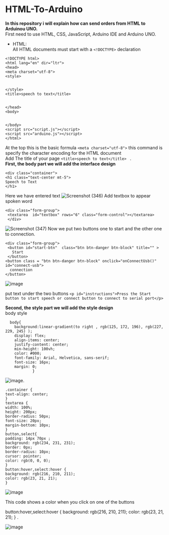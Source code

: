 # HTML-To-Arduino
**In this repository i will explain how can send orders from HTML to Arduinou UNO.**\
First need to use HTML, CSS, JavaScript, Arduino IDE and Arduino UNO.
* HTML:\
All HTML documents must start with a `<!DOCTYPE>` declaration

```
<!DOCTYPE html>
<html lang="en" dir="ltr">
<head>
<meta charset="utf-8">
<style>


</style>
<title>speech to text</title>


</head>
<body>


</body>
<script src="script.js"></script>
<script src="arduino.js"></script>
</html>
```

 At the top this is the basic formula  `<meta charset="utf-8">`  this command is specify the character encoding for the HTML document\
 Add The title of your page `<title>speech to text</title> ` .\
 **First, the body part we will add the interface design**
 
 ```
 <div class="container">
 <h1 class="text-center mt-5">
 Speech to Text
 </h1>
 ```
Here we have entered text
![Screenshot (346)](https://user-images.githubusercontent.com/108824980/183220935-03b92617-c2c3-4a40-9325-f88fc9d207fd.png)
Add textbox to appear spoken word
```
<div class="form-group">
 <textarea  id="textbox" rows="6" class="form-control"></textarea>
 </div>
 ```
 ![Screenshot (347)](https://user-images.githubusercontent.com/108824980/183221678-3519b430-a63b-4a35-9157-67c02bf7e43b.png)
Now we put two buttons one to start and the other one to connection.

```
<div class="form-group">
 <button id="start-btn"  class="btn btn-danger btn-block" title="" >
   Start
 </button>
<button class = "btn btn-danger btn-block" onclick="onConnectUsb()" id="connect-usb">
  connection
</button>
```
![image](https://user-images.githubusercontent.com/108824980/183222000-c857fe0c-b0a1-43fe-9b6d-2da7826bec1e.png)

put text under the two buttons
`<p id="instructions">Press the Start button to start speech or connect button to connect to serial port</p>`

**Second, the style part we will add the style design**\
body style

```
  body{
    background:linear-gradient(to right , rgb(125, 172, 196), rgb(227, 229, 245) );
    display: flex;
    align-items: center;
    justify-content: center;
    min-height: 100vh;
    color: #000;
    font-family: Arial, Helvetica, sans-serif;
    font-size: 16px;
    margin: 0;
            }
 ```
            
            
  ![image](https://user-images.githubusercontent.com/108824980/183223189-a6e40452-d71a-42b4-a3dc-a8a52a4757d4.png).
  
    .container {
    text-align: center;
    }
    textarea {
    width: 100%;
    height: 200px;
    border-radius: 50px;
    font-size: 20px;
    margin-bottom: 10px;
    }
    button,select{
    padding: 14px 70px ;
    background: rgb(234, 231, 231);
    border: 0px;
    border-radius: 10px;
    cursor: pointer;
    color: rgb(0, 0, 0);
    }
    button:hover,select:hover {
    background: rgb(216, 210, 211);
    color: rgb(23, 21, 21);
    }

   ![image](https://user-images.githubusercontent.com/108824980/183225108-ed25368d-3ce1-42d2-b5f2-a1f21a69ce0d.png)
   
   This code shows a color when you click on one of the buttons
   
  
  button:hover,select:hover {
    background: rgb(216, 210, 211);
    color: rgb(23, 21, 21);
    }
     .
    
    
   ![image](https://user-images.githubusercontent.com/108824980/183226943-1b45e894-c8a3-4f43-be8a-e98a4c5cad74.png)

  
